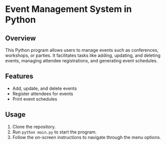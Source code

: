 
# Event Management System in Python

## Overview
This Python program allows users to manage events such as conferences, workshops, or parties. It facilitates tasks like adding, updating, and deleting events, managing attendee registrations, and generating event schedules.

## Features
- Add, update, and delete events
- Register attendees for events
- Print event schedules

## Usage
1. Clone the repository.
2. Run `python main.py` to start the program.
3. Follow the on-screen instructions to navigate through the menu options.


